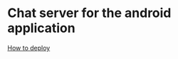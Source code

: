 # Chat server for the android application

[How to deploy](https://github.com/Nikojoel/ChatClient)

